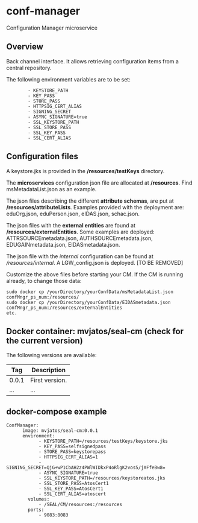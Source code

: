 # conf-manager
Configuration Manager microservice

## Overview  

Back channel interface. It allows retrieving configuration items from a central repository.

The following environment variables are to be set:

            - KEYSTORE_PATH
            - KEY_PASS
            - STORE_PASS
            - HTTPSIG_CERT_ALIAS
            - SIGNING_SECRET
            - ASYNC_SIGNATURE=true
            - SSL_KEYSTORE_PATH
            - SSL_STORE_PASS
            - SSL_KEY_PASS
            - SSL_CERT_ALIAS

## Configuration files

A keystore.jks is provided in the **/resources/testKeys** directory.

The **microservices** configuration json file are allocated at **/resources**. Find msMetadataList.json as an example. 

The json files describing the different **attribute schemas**, are put at **/resources/attributeLists**. Examples provided with the deployment are: eduOrg.json, eduPerson.json, eIDAS.json, schac.json.

The json files with the **external entities** are found at **/resources/externalEntities**. Some examples are deployed: ATTRSOURCEmetadata.json, AUTHSOURCEmetadata.json, EDUGAINmetadata.json, EIDASmetadata.json. 

The json file with the *internal* configuration can be found at */resources/internal*. A LGW_config.json is deployed. [TO BE REMOVED]

Customize the above files before starting your CM. If the CM is running already, to change those data:
```
sudo docker cp /yourDirectory/yourConfData/msMetadataList.json confMngr_ps_num:/resources/
sudo docker cp /yourDirectory/yourConfData/EIDASmetadata.json confMngr_ps_num:/resources/externalEntities
etc.
```


## Docker container: mvjatos/seal-cm (check for the current version)

The following versions are available:

|**Tag**|**Description**|
| ------ | ------ |
| 0.0.1| First version.|
| ...| ...| 



## docker-compose example

```
ConfManager:
      image: mvjatos/seal-cm:0.0.1 
      environment:
            - KEYSTORE_PATH=/resources/testKeys/keystore.jks
            - KEY_PASS=selfsignedpass
            - STORE_PASS=keystorepass
            - HTTPSIG_CERT_ALIAS=1
            - SIGNING_SECRET=QjG+wP1CbAH2z4PWlWIDkxP4oRlgK2vos5/jXFfeBw8=
            - ASYNC_SIGNATURE=true
            - SSL_KEYSTORE_PATH=/resources/keystoreatos.jks
            - SSL_STORE_PASS=AtosCert1
            - SSL_KEY_PASS=AtosCert1
            - SSL_CERT_ALIAS=atoscert
        volumes:
            - /SEAL/CM/resources:/resources
        ports:
            - 9083:8083
